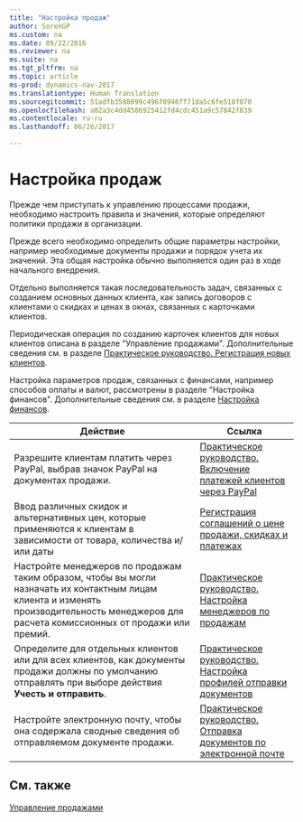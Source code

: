 ```yaml
---
title: "Настройка продаж"
author: SorenGP
ms.custom: na
ms.date: 09/22/2016
ms.reviewer: na
ms.suite: na
ms.tgt_pltfrm: na
ms.topic: article
ms-prod: dynamics-nav-2017
ms.translationtype: Human Translation
ms.sourcegitcommit: 51adfb3588099c496f0946ff71da5c6fe518f070
ms.openlocfilehash: a02a3c4dd4586925412fd4cdc451a9c57842f839
ms.contentlocale: ru-ru
ms.lasthandoff: 06/26/2017

---
```


# <a name="set-up-sales"></a>Настройка продаж

Прежде чем приступать к управлению процессами продажи, необходимо настроить правила и значения, которые определяют политики продажи в организации.

Прежде всего необходимо определить общие параметры настройки, например необходимые документы продажи и порядок учета их значений. Эта общая настройка обычно выполняется один раз в ходе начального внедрения.

Отдельно выполняется такая последовательность задач, связанных с созданием основных данных клиента, как запись договоров с клиентами о скидках и ценах в окнах, связанных с карточками клиентов.

Периодическая операция по созданию карточек клиентов для новых клиентов описана в разделе "Управление продажами". Дополнительные сведения см. в разделе [Практическое руководство. Регистрация новых клиентов](sales-how-register-new-customers.md).

Настройка параметров продаж, связанных с финансами, например способов оплаты и валют, рассмотрены в разделе "Настройка финансов". Дополнительные сведения см. в разделе [Настройка финансов](finance-setup-setup-finance-setup.md).

|Действие |Ссылка |
|---|----|
|Разрешите клиентам платить через PayPal, выбрав значок PayPal на документах продажи.|[Практическое руководство. Включение платежей клиентов через PayPal](sales-how-enable-customer-payments-paypal.md)|
|Ввод различных скидок и альтернативных цен, которые применяются к клиентам в зависимости от товара, количества и/или даты|[Регистрация соглашений о цене продажи, скидках и платежах](sales-how-record-sales-price-discount-payment-agreements.md)|
|Настройте менеджеров по продажам таким образом, чтобы вы могли назначать их контактным лицам клиента и изменять производительность менеджеров для расчета комиссионных от продажи или премий.|[Практическое руководство. Настройка менеджеров по продажам](sales-how-setup-salespeople.md)|
|Определите для отдельных клиентов или для всех клиентов, как документы продажи должны по умолчанию отправлять при выборе действия **Учесть и отправить**.|[Практическое руководство. Настройка профилей отправки документов](sales-how-setup-document-send-profiles.md)|
|Настройте электронную почту, чтобы она содержала сводные сведения об отправляемом документе продажи.|[Практическое руководство. Отправка документов по электронной почте](ui-how-send-documents-email.md)|

## <a name="see-also"></a>См. также  
[Управление продажами](sales-manage-sales.md)

